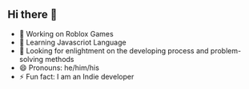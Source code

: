 ## Hi there 👋

- 🔭 Working on Roblox Games
- 🌱 Learning Javascriot Language
- 🤔 Looking for enlightment on the developing process and problem-solving methods
- 😄 Pronouns: he/him/his
- ⚡ Fun fact: I am an Indie developer
